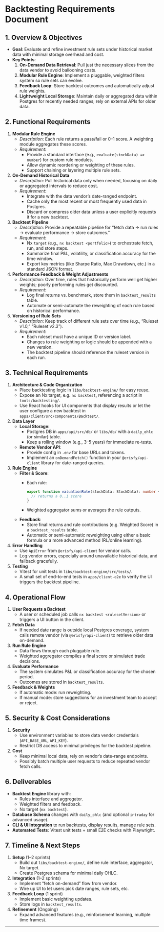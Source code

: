 # Backtesting Requirements Document

## 1. Overview & Objectives

- **Goal**: Evaluate and refine investment rule sets under historical market data with minimal storage overhead and cost.  
- **Key Points**:  
  1. **On-Demand Data Retrieval**: Pull just the necessary slices from the data vendor to avoid ballooning costs.  
  2. **Modular Rule Engine**: Implement a pluggable, weighted filters system so rule sets can evolve.  
  3. **Feedback Loop**: Store backtest outcomes and automatically adjust rule weights.  
  4. **Lightweight Local Storage**: Maintain daily or aggregated data within Postgres for recently needed ranges; rely on external APIs for older data.

## 2. Functional Requirements

1. **Modular Rule Engine**  
   - *Description*: Each rule returns a pass/fail or 0–1 score. A weighting module aggregates these scores.  
   - *Requirement*:  
     - Provide a standard interface (e.g., `evaluate(stockData) => number`) for custom rule modules.  
     - Allow dynamic reordering or weighting of these rules.  
     - Support chaining or layering multiple rule sets.  
2. **On-Demand Historical Data**  
   - *Description*: Pull historical data only when needed, focusing on daily or aggregated intervals to reduce cost.  
   - *Requirement*:  
     - Integrate with the data vendor’s date-ranged endpoint.  
     - Cache only the most recent or most frequently used data in Postgres.  
     - Discard or compress older data unless a user explicitly requests it for a new backtest.  
3. **Backtest Pipeline**  
   - *Description*: Provide a repeatable pipeline for “fetch data → run rules → evaluate performance → store outcomes.”  
   - *Requirement*:  
     - Nx `target` (e.g., `nx backtest <portfolio>`) to orchestrate fetch, run, and store steps.  
     - Summarize final P&L, volatility, or classification accuracy for the time window.  
     - Export key metrics (like Sharpe Ratio, Max Drawdown, etc.) in a standard JSON format.  
4. **Performance Feedback & Weight Adjustments**  
   - *Description*: Over time, rules that historically perform well get higher weights; poorly performing rules get discounted.  
   - *Requirement*:  
     - Log final returns vs. benchmark, store them in `backtest_results` table.  
     - Automate or semi-automate the reweighting of each rule based on historical performance.  
5. **Versioning of Rule Sets**  
   - *Description*: Keep track of different rule sets over time (e.g., “Ruleset v1.0,” “Ruleset v2.3”).  
   - *Requirement*:  
     - Each ruleset must have a unique ID or version label.  
     - Changes to rule weighting or logic should be appended with a new version.  
     - The backtest pipeline should reference the ruleset version in each run.

## 3. Technical Requirements

1. **Architecture & Code Organization**  
   - Place backtesting logic in `libs/backtest-engine/` for easy reuse.  
   - Expose an Nx target, e.g. `nx backtest`, referencing a script in `tools/backtesting/`.  
   - Use React hooks for UI components that display results or let the user configure a new backtest in `apps/client/src/components/Backtest/`.  
2. **Data Layer**  
   - **Local Storage**:  
     - Postgres DB in `apps/api/src/db/` or `libs/db/` with a `daily_ohlc` (or similar) table.  
     - Keep a rolling window (e.g., 3–5 years) for immediate re-tests.  
   - **Remote Vendor API**:  
     - Provide config in `.env` for base URLs and tokens.  
     - Implement an `onDemandFetch()` function in your `@erisfy/api-client` library for date-ranged queries.  
3. **Rule Engine**  
   - **Filter & Score**:  
     - Each rule:  

       ```ts
       export function valuationRule(stockData: StockData): number {
         // returns a 0..1 score
       }
       ```  

     - Weighted aggregator sums or averages the rule outputs.  
   - **Feedback**:  
     - Store final returns and rule contributions (e.g. Weighted Score) in a `backtest_results` table.  
     - Automatic or semi-automatic reweighting using either a basic formula or a more advanced method (RL/online learning).  
4. **Error Handling**  
   - Use `ApiError` from `@erisfy/api-client` for vendor calls.  
   - Log vendor errors, especially around unavailable historical data, and fallback gracefully.  
5. **Testing**  
   - Vitest for unit tests in `libs/backtest-engine/src/tests/`.  
   - A small set of end-to-end tests in `apps/client-e2e` to verify the UI triggers the backtest pipeline.  

## 4. Operational Flow

1. **User Requests a Backtest**  
   - A user or scheduled job calls `nx backtest <rulesetVersion>` or triggers a UI button in the client.  
2. **Fetch Data**  
   - If needed date range is outside local Postgres coverage, system calls remote vendor (via `@erisfy/api-client`) to retrieve older data on-demand.  
3. **Run Rule Engine**  
   - Data flows through each pluggable rule.  
   - Weighted aggregator compiles a final score or simulated trade decisions.  
4. **Evaluate Performance**  
   - The system simulates P&L or classification accuracy for the chosen period.  
   - Outcomes are stored in `backtest_results`.  
5. **Feedback & Weights**  
   - If automatic mode: run reweighting.  
   - If manual mode: store suggestions for an investment team to accept or reject.  

## 5. Security & Cost Considerations

1. **Security**  
   - Use environment variables to store data vendor credentials (`API_BASE_URL`, `API_KEY`).  
   - Restrict DB access to minimal privileges for the backtest pipeline.  
2. **Cost**  
   - Keep minimal local data, rely on vendor’s date-range endpoints.  
   - Possibly batch multiple user requests to reduce repeated vendor fetch calls.  

## 6. Deliverables

- **Backtest Engine** library with:  
  - Rules interface and aggregator.  
  - Weighted filters and feedback.  
  - Nx target (`nx backtest`).  
- **Database Schema** changes with `daily_ohlc` (and optional `intraday` for advanced usage).  
- **CLI & UI Integration** to run backtests, display results, manage rule sets.  
- **Automated Tests**: Vitest unit tests + small E2E checks with Playwright.

## 7. Timeline & Next Steps

1. **Setup** (1–2 sprints)  
   - Build out `libs/backtest-engine/`, define rule interface, aggregator, Nx target.  
   - Create Postgres schema for minimal daily OHLC.  
2. **Integration** (1–2 sprints)  
   - Implement “fetch on-demand” flow from vendor.  
   - Wire up UI to let users pick date ranges, rule sets, etc.  
3. **Feedback Loop** (1 sprint)  
   - Implement basic weighting updates.  
   - Store logs in `backtest_results`.  
4. **Refinement** (Ongoing)  
   - Expand advanced features (e.g., reinforcement learning, multiple time frames).

---
